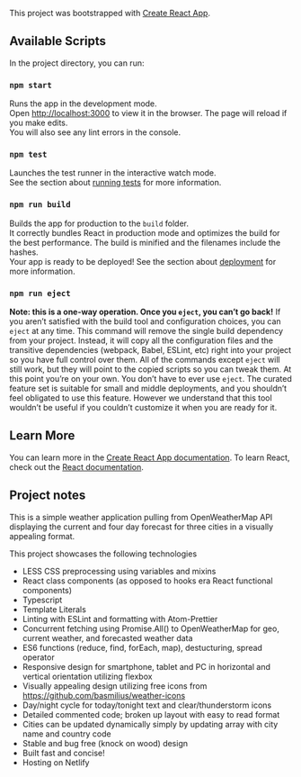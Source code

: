 
This project was bootstrapped with [Create React App](https://github.com/facebook/create-react-app).

## Available Scripts
In the project directory, you can run:

### `npm start`
Runs the app in the development mode.\
Open [http://localhost:3000](http://localhost:3000) to view it in the browser.
The page will reload if you make edits.\
You will also see any lint errors in the console.

### `npm test`
Launches the test runner in the interactive watch mode.\
See the section about [running tests](https://facebook.github.io/create-react-app/docs/running-tests) for more information.

### `npm run build`
Builds the app for production to the `build` folder.\
It correctly bundles React in production mode and optimizes the build for the best performance.
The build is minified and the filenames include the hashes.\
Your app is ready to be deployed!
See the section about [deployment](https://facebook.github.io/create-react-app/docs/deployment) for more information.

### `npm run eject`
**Note: this is a one-way operation. Once you `eject`, you can’t go back!**
If you aren’t satisfied with the build tool and configuration choices, you can `eject` at any time. This command will remove the single build dependency from your project.
Instead, it will copy all the configuration files and the transitive dependencies (webpack, Babel, ESLint, etc) right into your project so you have full control over them. All of the commands except `eject` will still work, but they will point to the copied scripts so you can tweak them. At this point you’re on your own.
You don’t have to ever use `eject`. The curated feature set is suitable for small and middle deployments, and you shouldn’t feel obligated to use this feature. However we understand that this tool wouldn’t be useful if you couldn’t customize it when you are ready for it.

## Learn More
You can learn more in the [Create React App documentation](https://facebook.github.io/create-react-app/docs/getting-started).
To learn React, check out the [React documentation](https://reactjs.org/).

## Project notes
This is a simple weather application pulling from OpenWeatherMap API displaying the current and four day forecast for three cities in a visually appealing format.

This project showcases the following technologies
- LESS CSS preprocessing using variables and mixins
- React class components (as opposed to hooks era React functional components)
- Typescript
- Template Literals
- Linting with ESLint and formatting with Atom-Prettier
- Concurrent fetching using Promise.All() to OpenWeatherMap for geo, current weather, and forecasted weather data
- ES6 functions (reduce, find, forEach, map), destucturing, spread operator
- Responsive design for smartphone, tablet and PC in horizontal and vertical orientation utilizing flexbox
- Visually appealing design utilizing free icons from https://github.com/basmilius/weather-icons
- Day/night cycle for today/tonight text and clear/thunderstorm icons
- Detailed commented code; broken up layout with easy to read format 
- Cities can be updated dynamically simply by updating array with city name and country code
- Stable and bug free (knock on wood) design
- Built fast and concise!
- Hosting on Netlify
